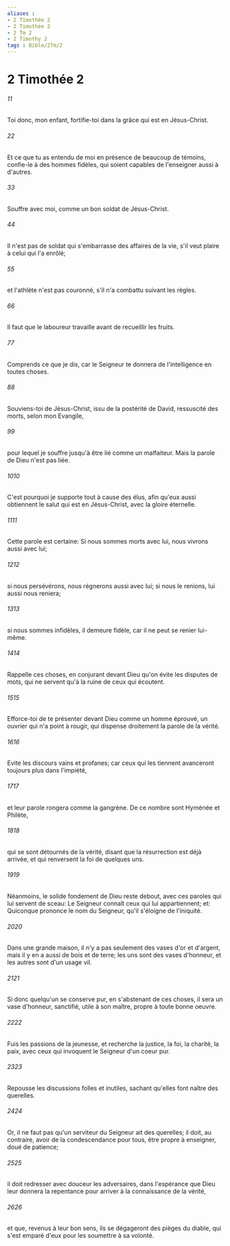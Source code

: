 ```yaml
---
aliases : 
- 2 Timothée 2
- 2 Timothée 2
- 2 Tm 2
- 2 Timothy 2
tags : Bible/2Tm/2
---
```


# 2 Timothée 2

###### 11
Toi donc, mon enfant, fortifie-toi dans la grâce qui est en Jésus-Christ.
###### 22
Et ce que tu as entendu de moi en présence de beaucoup de témoins, confie-le à des hommes fidèles, qui soient capables de l'enseigner aussi à d'autres.
###### 33
Souffre avec moi, comme un bon soldat de Jésus-Christ.
###### 44
Il n'est pas de soldat qui s'embarrasse des affaires de la vie, s'il veut plaire à celui qui l'a enrôlé;
###### 55
et l'athlète n'est pas couronné, s'il n'a combattu suivant les règles.
###### 66
Il faut que le laboureur travaille avant de recueillir les fruits.
###### 77
Comprends ce que je dis, car le Seigneur te donnera de l'intelligence en toutes choses.
###### 88
Souviens-toi de Jésus-Christ, issu de la postérité de David, ressuscité des morts, selon mon Evangile,
###### 99
pour lequel je souffre jusqu'à être lié comme un malfaiteur. Mais la parole de Dieu n'est pas liée.
###### 1010
C'est pourquoi je supporte tout à cause des élus, afin qu'eux aussi obtiennent le salut qui est en Jésus-Christ, avec la gloire éternelle.
###### 1111
Cette parole est certaine: Si nous sommes morts avec lui, nous vivrons aussi avec lui;
###### 1212
si nous persévérons, nous régnerons aussi avec lui; si nous le renions, lui aussi nous reniera;
###### 1313
si nous sommes infidèles, il demeure fidèle, car il ne peut se renier lui-même.
###### 1414
Rappelle ces choses, en conjurant devant Dieu qu'on évite les disputes de mots, qui ne servent qu'à la ruine de ceux qui écoutent.
###### 1515
Efforce-toi de te présenter devant Dieu comme un homme éprouvé, un ouvrier qui n'a point à rougir, qui dispense droitement la parole de la vérité.
###### 1616
Evite les discours vains et profanes; car ceux qui les tiennent avanceront toujours plus dans l'impiété,
###### 1717
et leur parole rongera comme la gangrène. De ce nombre sont Hyménée et Philète,
###### 1818
qui se sont détournés de la vérité, disant que la résurrection est déjà arrivée, et qui renversent la foi de quelques uns.
###### 1919
Néanmoins, le solide fondement de Dieu reste debout, avec ces paroles qui lui servent de sceau: Le Seigneur connaît ceux qui lui appartiennent; et: Quiconque prononce le nom du Seigneur, qu'il s'éloigne de l'iniquité.
###### 2020
Dans une grande maison, il n'y a pas seulement des vases d'or et d'argent, mais il y en a aussi de bois et de terre; les uns sont des vases d'honneur, et les autres sont d'un usage vil.
###### 2121
Si donc quelqu'un se conserve pur, en s'abstenant de ces choses, il sera un vase d'honneur, sanctifié, utile à son maître, propre à toute bonne oeuvre.
###### 2222
Fuis les passions de la jeunesse, et recherche la justice, la foi, la charité, la paix, avec ceux qui invoquent le Seigneur d'un coeur pur.
###### 2323
Repousse les discussions folles et inutiles, sachant qu'elles font naître des querelles.
###### 2424
Or, il ne faut pas qu'un serviteur du Seigneur ait des querelles; il doit, au contraire, avoir de la condescendance pour tous, être propre à enseigner, doué de patience;
###### 2525
il doit redresser avec douceur les adversaires, dans l'espérance que Dieu leur donnera la repentance pour arriver à la connaissance de la vérité,
###### 2626
et que, revenus à leur bon sens, ils se dégageront des pièges du diable, qui s'est emparé d'eux pour les soumettre à sa volonté.
